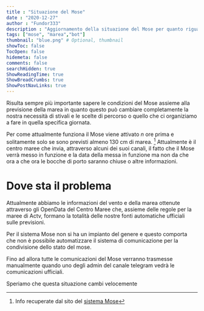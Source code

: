 ```yaml
---
title : "Situazione del Mose"
date : "2020-12-27"
author : "Fundor333"
description : "Aggiornamento della situazione del Mose per quanto riguarda il bot"
tags: ["mose", "marea","bot"]
thumbnail: "blue.png" # Optional, thumbnail
showToc: false
TocOpen: false
hidemeta: false
comments: false
searchHidden: true
ShowReadingTime: true
ShowBreadCrumbs: true
ShowPostNavLinks: true
---
```


Risulta sempre più importante sapere le condizioni del Mose assieme alla previsione della marea in quanto questo può cambiare completamente la nostra necessità di stivali e le scelte di percorso o quello che ci organiziamo a fare in quella specifica giornata.

Per come attualmente funziona il Mose viene attivato _n_ ore prima e solitamente solo se sono previsti almeno 130 cm di marea. [^1] Attualmente è il centro maree che invia, attraverso alcuni dei suoi canali, il fatto che il Mose verrà messo in funzione e la data della messa in funzione ma non da che ora a che ora le bocche di porto saranno chiuse o altre informazioni.

# Dove sta il problema

Attualmente abbiamo le informazioni del vento e della marea ottenute attraverso gli OpenData del Centro Maree che, assieme delle regole per la maree di Actv, formano la totalità delle nostre fonti automatiche ufficiali sulle previsioni.

Per il sistema Mose non si ha un impianto del genere e questo comporta che non è possibile automatizzare il sistema di comunicazione per la condivisione dello stato del mose.

Fino ad allora tutte le comunicazioni del Mose verranno trasmesse manualmente quando uno degli admin del canale telegram vedrà le comunicazioni ufficiali.

Speriamo che questa situazione cambi velocemente

[^1]: Info recuperate dal sito del [sistema Mose](https://www.mosevenezia.eu/)
